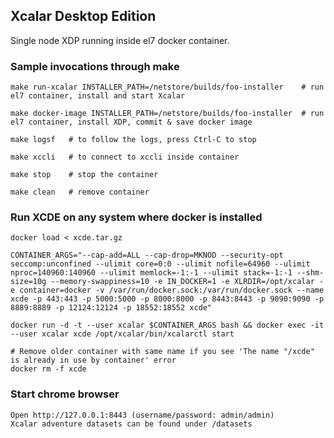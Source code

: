 ## Xcalar Desktop Edition
Single node XDP running inside el7 docker container.

### Sample invocations through make

    make run-xcalar INSTALLER_PATH=/netstore/builds/foo-installer    # run el7 container, install and start Xcalar

    make docker-image INSTALLER_PATH=/netstore/builds/foo-installer  # run el7 container, install XDP, commit & save docker image

    make logsf   # to follow the logs, press Ctrl-C to stop

    make xccli   # to connect to xccli inside container

    make stop    # stop the container

    make clean   # remove container

### Run XCDE on any system where docker is installed

    docker load < xcde.tar.gz

    CONTAINER_ARGS="--cap-add=ALL --cap-drop=MKNOD --security-opt seccomp:unconfined --ulimit core=0:0 --ulimit nofile=64960 --ulimit nproc=140960:140960 --ulimit memlock=-1:-1 --ulimit stack=-1:-1 --shm-size=10g --memory-swappiness=10 -e IN_DOCKER=1 -e XLRDIR=/opt/xcalar -e container=docker -v /var/run/docker.sock:/var/run/docker.sock --name xcde -p 443:443 -p 5000:5000 -p 8000:8000 -p 8443:8443 -p 9090:9090 -p 8889:8889 -p 12124:12124 -p 18552:18552 xcde"

    docker run -d -t --user xcalar $CONTAINER_ARGS bash && docker exec -it --user xcalar xcde /opt/xcalar/bin/xcalarctl start

    # Remove older container with same name if you see 'The name "/xcde" is already in use by container' error
    docker rm -f xcde

### Start chrome browser
    Open http://127.0.0.1:8443 (username/password: admin/admin)
    Xcalar adventure datasets can be found under /datasets
